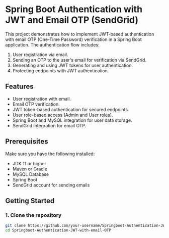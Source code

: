 # Spring Boot Authentication with JWT and Email OTP (SendGrid)

This project demonstrates how to implement JWT-based authentication with email OTP (One-Time Password) verification in a Spring Boot application. The authentication flow includes:

1. User registration via email.
2. Sending an OTP to the user's email for verification via SendGrid.
3. Generating and using JWT tokens for user authentication.
4. Protecting endpoints with JWT authentication.

## Features

- User registration with email.
- Email OTP verification.
- JWT token-based authentication for secured endpoints.
- User role-based access (Admin and User roles).
- Spring Boot and MySQL integration for user data storage.
- SendGrid integration for email OTP.

## Prerequisites

Make sure you have the following installed:

- JDK 11 or higher
- Maven or Gradle
- MySQL Database
- Spring Boot
- SendGrid account for sending emails

## Getting Started

### 1. Clone the repository

```bash
git clone https://github.com/your-username/Springboot-Authentication-JWT-with-email-OTP.git
cd Springboot-Authentication-JWT-with-email-OTP
